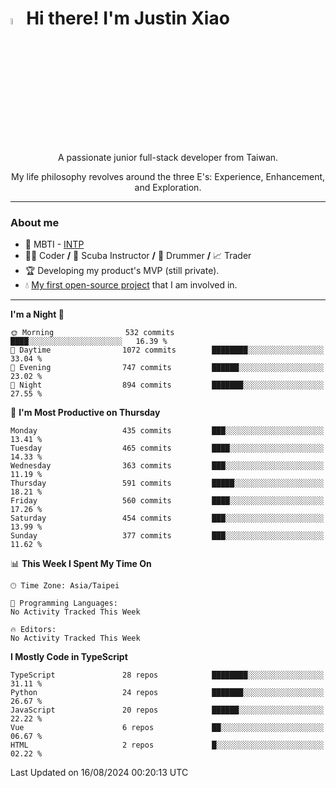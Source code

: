 # <img src="https://media.giphy.com/media/hvRJCLFzcasrR4ia7z/giphy.gif" width="5%">Hi there! I'm Justin Xiao
<p align="center">A passionate junior full-stack developer from Taiwan.  </p>
<p align="center">My life philosophy revolves around the three E's: Experience, Enhancement, and Exploration.</p>

---
### About me
- 👀 MBTI - [INTP](https://www.16personalities.com/intp-personality)
- 👨‍💻 Coder **/** 🤿 Scuba Instructor **/** 🥁 Drummer **/** 📈 Trader
- 🏆 Developing my product's MVP (still private).
- 💧 [My first open-source project](https://github.com/Game-as-a-Service/Game-Lobby-Web) that I am involved in.

---
<!--START_SECTION:waka-->
**I'm a Night 🦉** 

```text
🌞 Morning                532 commits         ████░░░░░░░░░░░░░░░░░░░░░   16.39 % 
🌆 Daytime                1072 commits        ████████░░░░░░░░░░░░░░░░░   33.04 % 
🌃 Evening                747 commits         ██████░░░░░░░░░░░░░░░░░░░   23.02 % 
🌙 Night                  894 commits         ███████░░░░░░░░░░░░░░░░░░   27.55 % 
```
📅 **I'm Most Productive on Thursday** 

```text
Monday                   435 commits         ███░░░░░░░░░░░░░░░░░░░░░░   13.41 % 
Tuesday                  465 commits         ████░░░░░░░░░░░░░░░░░░░░░   14.33 % 
Wednesday                363 commits         ███░░░░░░░░░░░░░░░░░░░░░░   11.19 % 
Thursday                 591 commits         █████░░░░░░░░░░░░░░░░░░░░   18.21 % 
Friday                   560 commits         ████░░░░░░░░░░░░░░░░░░░░░   17.26 % 
Saturday                 454 commits         ███░░░░░░░░░░░░░░░░░░░░░░   13.99 % 
Sunday                   377 commits         ███░░░░░░░░░░░░░░░░░░░░░░   11.62 % 
```


📊 **This Week I Spent My Time On** 

```text
🕑︎ Time Zone: Asia/Taipei

💬 Programming Languages: 
No Activity Tracked This Week

🔥 Editors: 
No Activity Tracked This Week
```

**I Mostly Code in TypeScript** 

```text
TypeScript               28 repos            ████████░░░░░░░░░░░░░░░░░   31.11 % 
Python                   24 repos            ███████░░░░░░░░░░░░░░░░░░   26.67 % 
JavaScript               20 repos            ██████░░░░░░░░░░░░░░░░░░░   22.22 % 
Vue                      6 repos             ██░░░░░░░░░░░░░░░░░░░░░░░   06.67 % 
HTML                     2 repos             █░░░░░░░░░░░░░░░░░░░░░░░░   02.22 % 
```




 Last Updated on 16/08/2024 00:20:13 UTC
<!--END_SECTION:waka-->
